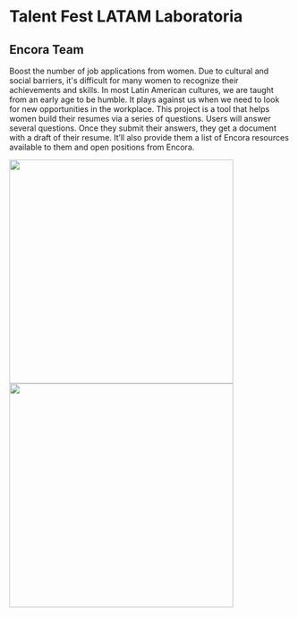 # Talent Fest LATAM Laboratoria
## Encora Team

Boost the number of job applications from women. Due to cultural and social barriers, it's difficult for many women to recognize their achievements and skills. In most Latin American cultures, we are taught from an early age to be humble. It plays against us when we need to look for new opportunities in the workplace. This project is a tool that helps women build their resumes via a series of questions. Users will answer several questions. Once they submit their answers, they get a document with a draft of their resume. It’ll also provide them a list of Encora resources available to them and open positions from Encora. 

<div>
<img src= 'https://i.postimg.cc/C1qdsBGN/Frame-1-1.png' widht= 600 height= 400/>
<img src='https://i.postimg.cc/prMrGWkt/Frame-3-1.png' widht= 600 height= 400/>
</div>
